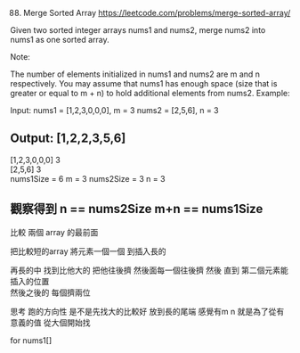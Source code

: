 88. Merge Sorted Array
https://leetcode.com/problems/merge-sorted-array/

Given two sorted integer arrays nums1 and nums2, merge nums2 into nums1 as one sorted array.

Note:

The number of elements initialized in nums1 and nums2 are m and n respectively.
You may assume that nums1 has enough space (size that is greater or equal to m + n) to hold additional elements from nums2.
Example:

Input:
nums1 = [1,2,3,0,0,0], m = 3
nums2 = [2,5,6],       n = 3

Output: [1,2,2,3,5,6]
---
[1,2,3,0,0,0]    3  
[2,5,6]  3  
nums1Size = 6   m = 3
nums2Size = 3   n = 3

觀察得到
  n == nums2Size
  m+n == nums1Size
---


  比較  兩個 array 的最前面

  把比較短的array
  將元素一個一個 到插入長的

  再長的中 找到比他大的 把他往後擠
  然後面每一個往後擠
  然後 直到  第二個元素能插入的位置   
  然後之後的 每個擠兩位


  思考  跑的方向性
  是不是先找大的比較好
  放到長的尾端
  感覺有m n
  就是為了從有意義的值 從大個開始找


  for nums1[]
